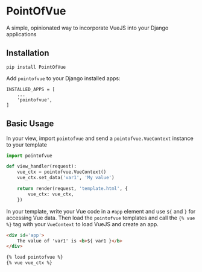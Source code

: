 # PointOfVue

A simple, opinionated way to incorporate VueJS into your Django applications

## Installation

```
pip install PointOfVue
```

Add `pointofvue` to your Django installed apps:
```
INSTALLED_APPS = [
	...
	'pointofvue',
]
```

## Basic Usage

In your view, import `pointofvue` and send a `pointofvue.VueContext` instance to your template
```python
import pointofvue

def view_handler(request):
    vue_ctx = pointofvue.VueContext()
    vue_ctx.set_data('var1', 'My value')

    return render(request, 'template.html', {
        vue_ctx: vue_ctx,
    })
```

In your template, write your Vue code in a `#app` element and use `${` and `}` for accessing Vue data. Then load the `pointofvue` templates and call the `{% vue %}` tag with your `VueContext` to load VueJS and create an app.

```html
<div id='app'>
    The value of 'var1' is <b>${ var1 }</b>
</div>

{% load pointofvue %}
{% vue vue_ctx %}
```
